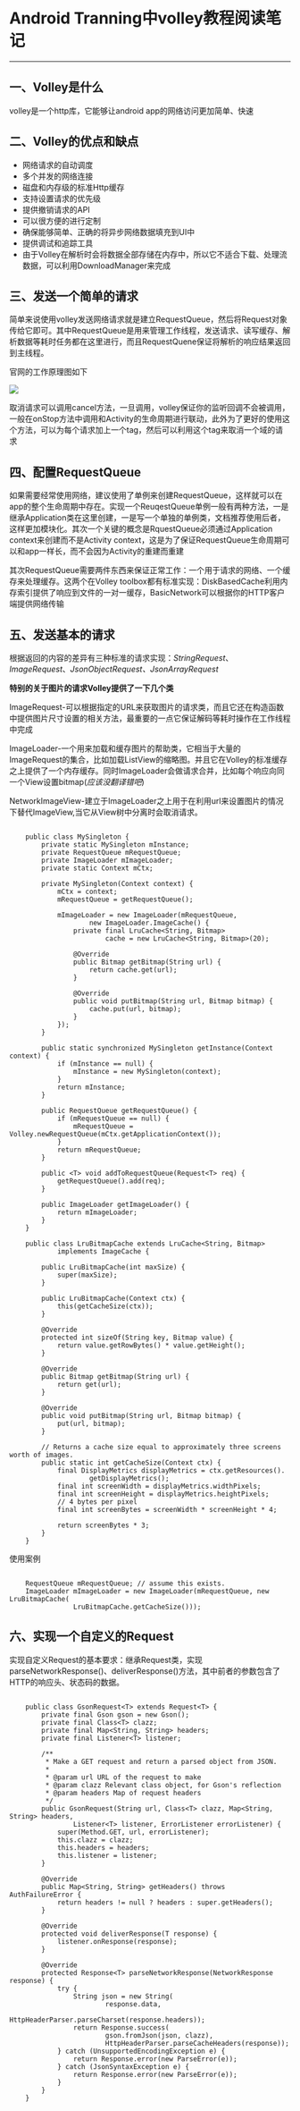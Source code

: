# Android Tranning中volley教程阅读笔记
---

## 一、Volley是什么

volley是一个http库，它能够让android app的网络访问更加简单、快速

## 二、Volley的优点和缺点

+ 网络请求的自动调度
+ 多个并发的网络连接
+ 磁盘和内存级的标准Http缓存
+ 支持设置请求的优先级
+ 提供撤销请求的API
+ 可以很方便的进行定制
+ 确保能够简单、正确的将异步网络数据填充到UI中
+ 提供调试和追踪工具
+ 由于Volley在解析时会将数据全部存储在内存中，所以它不适合下载、处理流数据，可以利用DownloadManager来完成

## 三、发送一个简单的请求

简单来说使用volley发送网络请求就是建立RequestQueue，然后将Request对象传给它即可。其中RequestQueue是用来管理工作线程，发送请求、读写缓存、解析数据等耗时任务都在这里进行，而且RequestQuene保证将解析的响应结果返回到主线程。

官网的工作原理图如下

![](https://github.com/getletCodes/StudyNotes/blob/master/resources/blog/2016/volley-request.png)

取消请求可以调用cancel方法，一旦调用，volley保证你的监听回调不会被调用，一般在onStop方法中调用和Activity的生命周期进行联动，此外为了更好的使用这个方法，可以为每个请求加上一个tag，然后可以利用这个tag来取消一个域的请求

## 四、配置RequestQueue

如果需要经常使用网络，建议使用了单例来创建RequestQueue，这样就可以在app的整个生命周期中存在。实现一个ReuqestQueue单例一般有两种方法，一是继承Application类在这里创建，一是写一个单独的单例类，文档推荐使用后者，这样更加模块化。其次一个关键的概念是RquestQueue必须通过Application context来创建而不是Activity context，这是为了保证RequestQueue生命周期可以和app一样长，而不会因为Activity的重建而重建

其次RequestQueue需要两件东西来保证正常工作：一个用于请求的网络、一个缓存来处理缓存。这两个在Volley toolbox都有标准实现：DiskBasedCache利用内存索引提供了响应到文件的一对一缓存，BasicNetwork可以根据你的HTTP客户端提供网络传输


## 五、发送基本的请求

根据返回的内容的差异有三种标准的请求实现：*StringRequest*、*ImageRequest*、*JsonObjectRequest、JsonArrayRequest*

**特别的关于图片的请求Volley提供了一下几个类**

ImageRequest-可以根据指定的URL来获取图片的请求类，而且它还在构造函数中提供图片尺寸设置的相关方法，最重要的一点它保证解码等耗时操作在工作线程中完成

ImageLoader-一个用来加载和缓存图片的帮助类，它相当于大量的ImageRequest的集合，比如加载ListView的缩略图。并且它在Volley的标准缓存之上提供了一个内存缓存。同时ImageLoader会做请求合并，比如每个响应向同一个View设置bitmap(*应该没翻译错吧*)

NetworkImageView-建立于ImageLoader之上用于在利用url来设置图片的情况下替代ImageView,当它从View树中分离时会取消请求。


```

	public class MySingleton {
    	private static MySingleton mInstance;
    	private RequestQueue mRequestQueue;
    	private ImageLoader mImageLoader;
    	private static Context mCtx;

    	private MySingleton(Context context) {
        	mCtx = context;
        	mRequestQueue = getRequestQueue();

        	mImageLoader = new ImageLoader(mRequestQueue,
            	    new ImageLoader.ImageCache() {
            	private final LruCache<String, Bitmap>
            	        cache = new LruCache<String, Bitmap>(20);

            	@Override
            	public Bitmap getBitmap(String url) {
                	return cache.get(url);
            	}

            	@Override
            	public void putBitmap(String url, Bitmap bitmap) {
                	cache.put(url, bitmap);
            	}
        	});
    	}

    	public static synchronized MySingleton getInstance(Context context) {
        	if (mInstance == null) {
        	    mInstance = new MySingleton(context);
        	}
        	return mInstance;
    	}

	    public RequestQueue getRequestQueue() {
	        if (mRequestQueue == null) {
	            mRequestQueue = Volley.newRequestQueue(mCtx.getApplicationContext());
	        }
	        return mRequestQueue;
	    }

	    public <T> void addToRequestQueue(Request<T> req) {
	        getRequestQueue().add(req);
	    }

	    public ImageLoader getImageLoader() {
	        return mImageLoader;
	    }
	}

	public class LruBitmapCache extends LruCache<String, Bitmap>
	        implements ImageCache {

	    public LruBitmapCache(int maxSize) {
	        super(maxSize);
	    }

	    public LruBitmapCache(Context ctx) {
	        this(getCacheSize(ctx));
	    }

	    @Override
	    protected int sizeOf(String key, Bitmap value) {
	        return value.getRowBytes() * value.getHeight();
	    }

	    @Override
	    public Bitmap getBitmap(String url) {
	        return get(url);
	    }

	    @Override
	    public void putBitmap(String url, Bitmap bitmap) {
	        put(url, bitmap);
	    }

	    // Returns a cache size equal to approximately three screens worth of images.
	    public static int getCacheSize(Context ctx) {
	        final DisplayMetrics displayMetrics = ctx.getResources().
	                getDisplayMetrics();
	        final int screenWidth = displayMetrics.widthPixels;
	        final int screenHeight = displayMetrics.heightPixels;
	        // 4 bytes per pixel
	        final int screenBytes = screenWidth * screenHeight * 4;

	        return screenBytes * 3;
	    }
	}

```

使用案例

```

	RequestQueue mRequestQueue; // assume this exists.
	ImageLoader mImageLoader = new ImageLoader(mRequestQueue, new LruBitmapCache(
	            LruBitmapCache.getCacheSize()));

```

## 六、实现一个自定义的Request

实现自定义Request的基本要求：继承Request类，实现parseNetworkResponse()、deliverResponse()方法，其中前者的参数包含了HTTP的响应头、状态码的数据。

```

	public class GsonRequest<T> extends Request<T> {
	    private final Gson gson = new Gson();
	    private final Class<T> clazz;
	    private final Map<String, String> headers;
	    private final Listener<T> listener;

	    /**
	     * Make a GET request and return a parsed object from JSON.
	     *
	     * @param url URL of the request to make
	     * @param clazz Relevant class object, for Gson's reflection
	     * @param headers Map of request headers
	     */
	    public GsonRequest(String url, Class<T> clazz, Map<String, String> headers,
	            Listener<T> listener, ErrorListener errorListener) {
	        super(Method.GET, url, errorListener);
	        this.clazz = clazz;
	        this.headers = headers;
	        this.listener = listener;
	    }

	    @Override
	    public Map<String, String> getHeaders() throws AuthFailureError {
	        return headers != null ? headers : super.getHeaders();
	    }

	    @Override
	    protected void deliverResponse(T response) {
	        listener.onResponse(response);
	    }

	    @Override
	    protected Response<T> parseNetworkResponse(NetworkResponse response) {
	        try {
	            String json = new String(
	                    response.data,
	                    HttpHeaderParser.parseCharset(response.headers));
	            return Response.success(
	                    gson.fromJson(json, clazz),
	                    HttpHeaderParser.parseCacheHeaders(response));
	        } catch (UnsupportedEncodingException e) {
	            return Response.error(new ParseError(e));
	        } catch (JsonSyntaxException e) {
	            return Response.error(new ParseError(e));
	        }
	    }
	}

```
